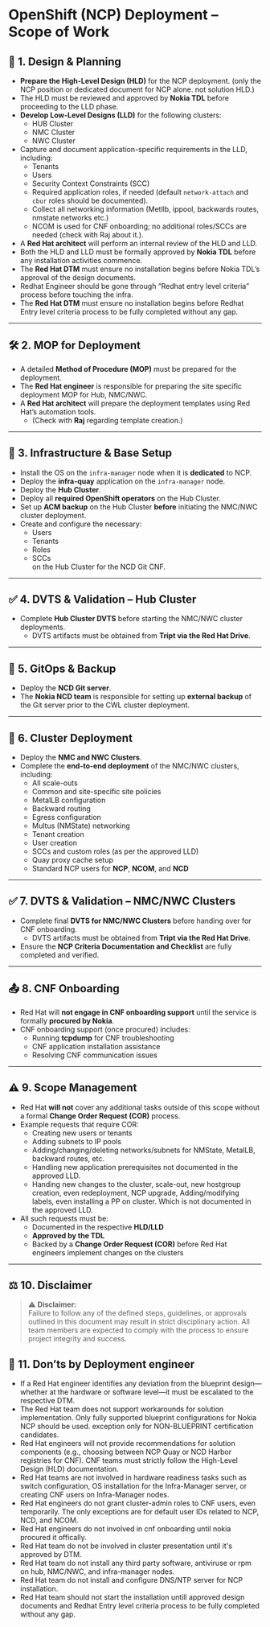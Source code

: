 # OpenShift (NCP) Deployment – Scope of Work

## 📐 1. Design & Planning

- **Prepare the High-Level Design (HLD)** for the NCP deployment. (only the NCP position or dedicated document for NCP alone. not solution HLD.)
- The HLD must be reviewed and approved by **Nokia TDL** before proceeding to the LLD phase.
- **Develop Low-Level Designs (LLD)** for the following clusters:
  - HUB Cluster
  - NMC Cluster
  - NWC Cluster
- Capture and document application-specific requirements in the LLD, including:
  - Tenants
  - Users
  - Security Context Constraints (SCC)
  - Required application roles, if needed (default `network-attach` and `cbur` roles should be documented).
  - Collect all networking information (Metllb, ippool, backwards routes, nmstate networks etc.)
  - NCOM is used for CNF onboarding; no additional roles/SCCs are needed (check with Raj about it.).
- A **Red Hat architect** will perform an internal review of the HLD and LLD.
- Both the HLD and LLD must be formally approved by **Nokia TDL** before any installation activities commence.
- The **Red Hat DTM** must ensure no installation begins before Nokia TDL’s approval of the design documents.
- Redhat Engineer should be gone through “Redhat entry level criteria” process before touching the infra. 
- The **Red Hat DTM** must ensure no installation begins before Redhat Entry level criteria process to be fully completed without any gap. 


---

## 🛠️ 2. MOP for Deployment

- A detailed **Method of Procedure (MOP)** must be prepared for the deployment.
- The **Red Hat engineer** is responsible for preparing the site specific deployment MOP for Hub, NMC/NWC. 
- A **Red Hat architect** will prepare the deployment templates using Red Hat’s automation tools.
  - (Check with **Raj** regarding template creation.)

---

## 🧱 3. Infrastructure & Base Setup

- Install the OS on the `infra-manager` node when it is **dedicated** to NCP.
- Deploy the **infra-quay** application on the `infra-manager` node.
- Deploy the **Hub Cluster**.
- Deploy all **required OpenShift operators** on the Hub Cluster.
- Set up **ACM backup** on the Hub Cluster **before** initiating the NMC/NWC cluster deployment.
- Create and configure the necessary:
  - Users
  - Tenants
  - Roles
  - SCCs  
  on the Hub Cluster for the NCD Git CNF.

---

## ✅ 4. DVTS & Validation – Hub Cluster

- Complete **Hub Cluster DVTS** before starting the NMC/NWC cluster deployments.
  - DVTS artifacts must be obtained from **Tript via the Red Hat Drive**.

---

## 🔁 5. GitOps & Backup

- Deploy the **NCD Git server**.
- The **Nokia NCD team** is responsible for setting up **external backup** of the Git server prior to the CWL cluster deployment.

---

## 🚀 6. Cluster Deployment

- Deploy the **NMC and NWC Clusters**.
- Complete the **end-to-end deployment** of the NMC/NWC clusters, including:
  - All scale-outs
  - Common and site-specific site policies
  - MetalLB configuration
  - Backward routing
  - Egress configuration
  - Multus (NMState) networking
  - Tenant creation
  - User creation
  - SCCs and custom roles (as per the approved LLD)
  - Quay proxy cache setup
  - Standard NCP users for **NCP**, **NCOM**, and **NCD**

---

## ✅ 7. DVTS & Validation – NMC/NWC Clusters

- Complete final **DVTS for NMC/NWC Clusters** before handing over for CNF onboarding.
  - DVTS artifacts must be obtained from **Tript via the Red Hat Drive**.
- Ensure the **NCP Criteria Documentation and Checklist** are fully completed and verified.

---

## 📤 8. CNF Onboarding

- Red Hat will **not engage in CNF onboarding support** until the service is formally **procured by Nokia**.
- CNF onboarding support (once procured) includes:
  - Running **tcpdump** for CNF troubleshooting
  - CNF application installation assistance
  - Resolving CNF communication issues

---

## ⚠️ 9. Scope Management

- Red Hat **will not** cover any additional tasks outside of this scope without a formal **Change Order Request (COR)** process.
- Example requests that require COR:
  - Creating new users or tenants
  - Adding subnets to IP pools
  - Adding/changing/deleting networks/subnets for NMState, MetalLB, backward routes, etc.
  - Handling new application prerequisites not documented in the approved LLD.
  - Handing new changes to the cluster, scale-out, new hostgroup creation, even redeployment, NCP upgrade, Adding/modifying labels, even installing a PP on cluster. Which is not documented in the approved LLD.
- All such requests must be:
  - Documented in the respective **HLD/LLD**
  - **Approved by the TDL**
  - Backed by a **Change Order Request (COR)** before Red Hat engineers implement changes on the clusters

---

## ⚖️ 10. Disclaimer

> ⚠️ **Disclaimer:**  
> Failure to follow any of the defined steps, guidelines, or approvals outlined in this document may result in strict disciplinary action. All team members are expected to comply with the process to ensure project integrity and success.


## 🚫 11. Don’ts by Deployment engineer


- If a Red Hat engineer identifies any deviation from the blueprint design—whether at the hardware or software level—it must be escalated to the respective DTM.
- The Red Hat team does not support workarounds for solution implementation. Only fully supported blueprint configurations for Nokia NCP should be used. exception only for NON-BLUEPRINT certification candidates. 
- Red Hat engineers will not provide recommendations for solution components (e.g., choosing between NCP Quay or NCD Harbor registries for CNF). CNF teams must strictly follow the High-Level Design (HLD) documentation.
- Red Hat teams are not involved in hardware readiness tasks such as switch configuration, OS installation for the Infra-Manager server, or creating CNF users on Infra-Manager nodes.
- Red Hat engineers do not grant cluster-admin roles to CNF users, even temporarily. The only exceptions are for default user IDs related to NCP, NCD, and NCOM.
- Red Hat engineers do not involved in cnf onboarding until nokia procured it offically. 
- Red Hat team do not be involved in cluster presentation until it's approved by DTM. 
- Red Hat team do not install any third party software, antiviruse or rpm on hub, NMC/NWC, and infra-manager nodes. 
- Red Hat team do not install and configure DNS/NTP server for NCP installation. 
- Red Hat team should not start the installation untill approved design documents and Redhat Entry level criteria process to be fully completed without any gap. 



